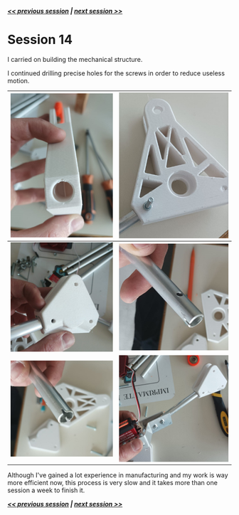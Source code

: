 ***[<< previous session](Session13.md) | [next session >>](Session15.md)***

# Session 14

I carried on building the mechanical structure.

I continued drilling precise holes for the screws in order to reduce useless motion.

|![img](../../Documentation/Images/piece1.jpg)|![img](../../Documentation/Images/piece2.jpg)|
|:---:|:---:|
|![img](../../Documentation/Images/piece3.jpg)|![img](../../Documentation/Images/piece5.jpg)|
|![img](../../Documentation/Images/piece4.jpg)|![img](../../Documentation/Images/piece6.jpg)|

Although I've gained a lot experience in manufacturing and my work is way more efficient now, this process is very slow and it takes more than one session a week to finish it.

***[<< previous session](Session13.md) | [next session >>](Session15.md)***
